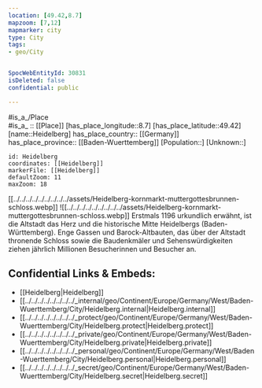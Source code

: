 ```yaml
---
location: [49.42,8.7] 
mapzoom: [7,12] 
mapmarker: city 
type: City
tags:
- geo/City


SpocWebEntityId: 30831
isDeleted: false
confidential: public

---
```

#is_a_/Place  
#is_a_ :: [[Place]] 
[has_place_longitude::8.7] 
[has_place_latitude::49.42] 
[name::Heidelberg] 
has_place_country:: [[Germany]]  
has_place_province:: [[Baden-Wuerttemberg]] 
[Population::] 
[Unknown::] 


```leaflet
id: Heidelberg
coordinates: [[Heidelberg]] 
markerFile: [[Heidelberg]] 
defaultZoom: 11 
maxZoom: 18
```



[[../../../../../../../../../assets/Heidelberg-kornmarkt-muttergottesbrunnen-schloss.webp]]
![[../../../../../../../../../assets/Heidelberg-kornmarkt-muttergottesbrunnen-schloss.webp]]
Erstmals 1196 urkundlich erwähnt, ist die Altstadt das Herz und die historische Mitte Heidelbergs (Baden-Württemberg). 
Enge Gassen und Barock-Altbauten, das über der Altstadt thronende Schloss sowie die Baudenkmäler und Sehenswürdigkeiten 
ziehen jährlich Millionen Besucherinnen und Besucher an.


## Confidential Links & Embeds: 
- [[Heidelberg|Heidelberg]]  
- [[../../../../../../../../_internal/geo/Continent/Europe/Germany/West/Baden-Wuerttemberg/City/Heidelberg.internal|Heidelberg.internal]] 
- [[../../../../../../../../_protect/geo/Continent/Europe/Germany/West/Baden-Wuerttemberg/City/Heidelberg.protect|Heidelberg.protect]] 
- [[../../../../../../../../_private/geo/Continent/Europe/Germany/West/Baden-Wuerttemberg/City/Heidelberg.private|Heidelberg.private]] 
- [[../../../../../../../../_personal/geo/Continent/Europe/Germany/West/Baden-Wuerttemberg/City/Heidelberg.personal|Heidelberg.personal]] 
- [[../../../../../../../../_secret/geo/Continent/Europe/Germany/West/Baden-Wuerttemberg/City/Heidelberg.secret|Heidelberg.secret]] 
